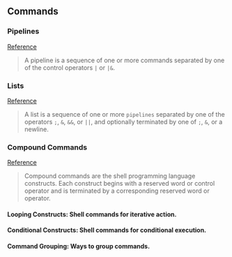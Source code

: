 ## Commands

### Pipelines

[Reference](https://www.gnu.org/software/bash/manual/html_node/Pipelines.html#Pipelines)

> A pipeline is a sequence of one or more commands separated by one of the control operators `|` or `|&`.

### Lists

[Reference](https://www.gnu.org/software/bash/manual/html_node/Lists.html#Lists)

> A list is a sequence of one or more `pipelines` separated by one of the operators `;`, `&`, `&&`, or `||`, and optionally terminated by one of `;`, `&`, or a newline.

### Compound Commands

[Reference](https://www.gnu.org/software/bash/manual/html_node/Compound-Commands.html#Compound-Commands)

> Compound commands are the shell programming language constructs. Each construct begins with a reserved word or control operator and is terminated by a corresponding reserved word or operator.

#### Looping Constructs: Shell commands for iterative action.

#### Conditional Constructs: Shell commands for conditional execution.

#### Command Grouping: Ways to group commands.
